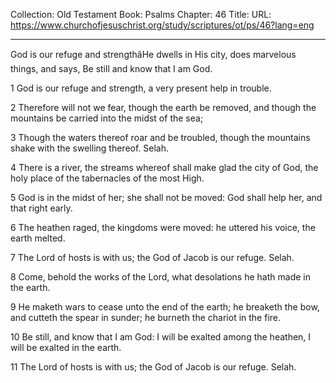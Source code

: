 Collection: Old Testament
Book: Psalms
Chapter: 46
Title: 
URL: https://www.churchofjesuschrist.org/study/scriptures/ot/ps/46?lang=eng

---

God is our refuge and strengthâHe dwells in His city, does marvelous things, and says, Be still and know that I am God.

1 God is our refuge and strength, a very present help in trouble.

2 Therefore will not we fear, though the earth be removed, and though the mountains be carried into the midst of the sea;

3 Though the waters thereof roar and be troubled, though the mountains shake with the swelling thereof. Selah.

4 There is a river, the streams whereof shall make glad the city of God, the holy place of the tabernacles of the most High.

5 God is in the midst of her; she shall not be moved: God shall help her, and that right early.

6 The heathen raged, the kingdoms were moved: he uttered his voice, the earth melted.

7 The Lord of hosts is with us; the God of Jacob is our refuge. Selah.

8 Come, behold the works of the Lord, what desolations he hath made in the earth.

9 He maketh wars to cease unto the end of the earth; he breaketh the bow, and cutteth the spear in sunder; he burneth the chariot in the fire.

10 Be still, and know that I am God: I will be exalted among the heathen, I will be exalted in the earth.

11 The Lord of hosts is with us; the God of Jacob is our refuge. Selah.
